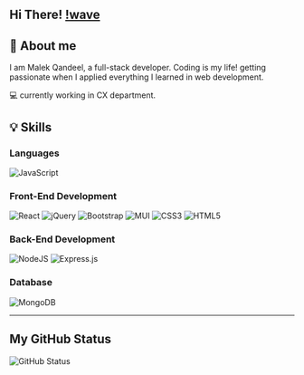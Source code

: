 ## Hi There! [!wave](https://user-images.githubusercontent.com/74038190/214644152-52f47eb3-5e31-4f47-8758-05c9468d5596.gif)

## :rocket: About me

I am Malek Qandeel, a full-stack developer. Coding is my life! getting passionate when I applied everything I learned in web development.

:computer: currently working in CX department.

## :bulb: Skills

### Languages
![JavaScript](https://img.shields.io/badge/javascript-%23323330.svg?style=for-the-badge&logo=javascript&logoColor=%23F7DF1E)

### Front-End Development
![React](https://img.shields.io/badge/react-%2320232a.svg?style=for-the-badge&logo=react&logoColor=%2361DAFB)
![jQuery](https://img.shields.io/badge/jquery-%230769AD.svg?style=for-the-badge&logo=jquery&logoColor=white)
![Bootstrap](https://img.shields.io/badge/bootstrap-%238511FA.svg?style=for-the-badge&logo=bootstrap&logoColor=white)
![MUI](https://img.shields.io/badge/MUI-%230081CB.svg?style=for-the-badge&logo=mui&logoColor=white)
![CSS3](https://img.shields.io/badge/css3-%231572B6.svg?style=for-the-badge&logo=css3&logoColor=white)
![HTML5](https://img.shields.io/badge/html5-%23E34F26.svg?style=for-the-badge&logo=html5&logoColor=white)

### Back-End Development
![NodeJS](https://img.shields.io/badge/node.js-6DA55F?style=for-the-badge&logo=node.js&logoColor=white)
![Express.js](https://img.shields.io/badge/express.js-%23404d59.svg?style=for-the-badge&logo=express&logoColor=%2361DAFB)

### Database 
![MongoDB](https://img.shields.io/badge/MongoDB-%234ea94b.svg?style=for-the-badge&logo=mongodb&logoColor=white)

---

## My GitHub Status

![GitHub Status](https://github-readme-stats.vercel.app/api?username=malekqandeel)



